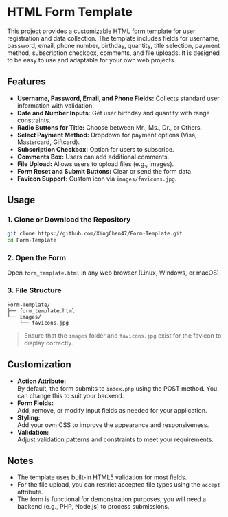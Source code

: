 # HTML Form Template

This project provides a customizable HTML form template for user registration and data collection. The template includes fields for username, password, email, phone number, birthday, quantity, title selection, payment method, subscription checkbox, comments, and file uploads. It is designed to be easy to use and adaptable for your own web projects.

## Features

- **Username, Password, Email, and Phone Fields:** Collects standard user information with validation.
- **Date and Number Inputs:** Get user birthday and quantity with range constraints.
- **Radio Buttons for Title:** Choose between Mr., Ms., Dr., or Others.
- **Select Payment Method:** Dropdown for payment options (Visa, Mastercard, Giftcard).
- **Subscription Checkbox:** Option for users to subscribe.
- **Comments Box:** Users can add additional comments.
- **File Upload:** Allows users to upload files (e.g., images).
- **Form Reset and Submit Buttons:** Clear or send the form data.
- **Favicon Support:** Custom icon via `images/favicons.jpg`.

## Usage

### 1. Clone or Download the Repository

```sh
git clone https://github.com/XingChen47/Form-Template.git
cd Form-Template
```

### 2. Open the Form

Open `form_template.html` in any web browser (Linux, Windows, or macOS).

### 3. File Structure

```
Form-Template/
├── form_template.html
└── images/
    └── favicons.jpg
```

> Ensure that the `images` folder and `favicons.jpg` exist for the favicon to display correctly.

## Customization

- **Action Attribute:**  
  By default, the form submits to `index.php` using the POST method. You can change this to suit your backend.
- **Form Fields:**  
  Add, remove, or modify input fields as needed for your application.
- **Styling:**  
  Add your own CSS to improve the appearance and responsiveness.
- **Validation:**  
  Adjust validation patterns and constraints to meet your requirements.

## Notes

- The template uses built-in HTML5 validation for most fields.
- For the file upload, you can restrict accepted file types using the `accept` attribute.
- The form is functional for demonstration purposes; you will need a backend (e.g., PHP, Node.js) to process submissions.
